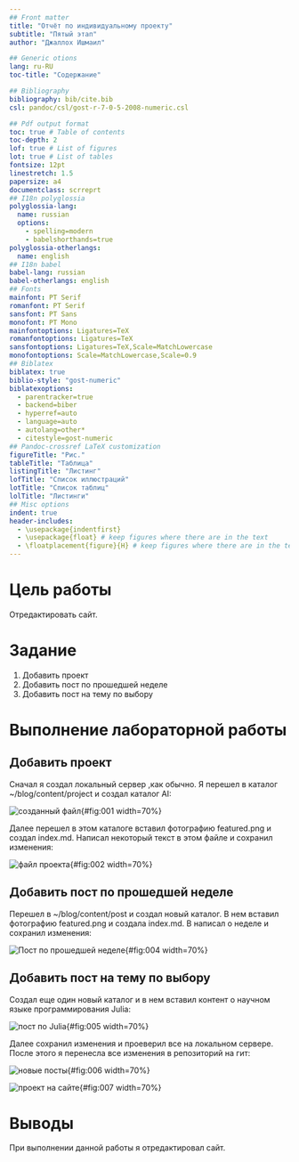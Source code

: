 ```yaml
---
## Front matter
title: "Отчёт по индивидуальному проекту"
subtitle: "Пятый этап"
author: "Джаллох Ишмаил"

## Generic otions
lang: ru-RU
toc-title: "Содержание"

## Bibliography
bibliography: bib/cite.bib
csl: pandoc/csl/gost-r-7-0-5-2008-numeric.csl

## Pdf output format
toc: true # Table of contents
toc-depth: 2
lof: true # List of figures
lot: true # List of tables
fontsize: 12pt
linestretch: 1.5
papersize: a4
documentclass: scrreprt
## I18n polyglossia
polyglossia-lang:
  name: russian
  options:
	- spelling=modern
	- babelshorthands=true
polyglossia-otherlangs:
  name: english
## I18n babel
babel-lang: russian
babel-otherlangs: english
## Fonts
mainfont: PT Serif
romanfont: PT Serif
sansfont: PT Sans
monofont: PT Mono
mainfontoptions: Ligatures=TeX
romanfontoptions: Ligatures=TeX
sansfontoptions: Ligatures=TeX,Scale=MatchLowercase
monofontoptions: Scale=MatchLowercase,Scale=0.9
## Biblatex
biblatex: true
biblio-style: "gost-numeric"
biblatexoptions:
  - parentracker=true
  - backend=biber
  - hyperref=auto
  - language=auto
  - autolang=other*
  - citestyle=gost-numeric
## Pandoc-crossref LaTeX customization
figureTitle: "Рис."
tableTitle: "Таблица"
listingTitle: "Листинг"
lofTitle: "Список иллюстраций"
lotTitle: "Список таблиц"
lolTitle: "Листинги"
## Misc options
indent: true
header-includes:
  - \usepackage{indentfirst}
  - \usepackage{float} # keep figures where there are in the text
  - \floatplacement{figure}{H} # keep figures where there are in the text
---
```


# Цель работы

Отредактировать сайт.

# Задание

1. Добавить проект
2. Добавить пост по прошедшей неделе
3. Добавить пост на тему по выбору

# Выполнение лабораторной работы

## Добавить проект

Сначал я создал локальный сервер ,как обычно. Я перешел в каталог ~/blog/content/project и создал каталог AI: 

![созданный файл](image/1.PNG){#fig:001 width=70%}

Далее перешел в этом каталоге вставил фотографию featured.png и создал index.md. Написал некоторый текст в этом файле и сохранил изменения:

![файл проекта](image/2.PNG){#fig:002 width=70%}

## Добавить пост по прошедшей неделе

Перешел в ~/blog/content/post и создал новый каталог. В нем вставил фотографию featured.png и создала index.md. В написал о неделе и сохранил изменения:

![Пост по прошедшей неделе](image/4.PNG){#fig:004 width=70%}

## Добавить пост на тему по выбору

Создал еще один новый каталог и в нем вставил контент о научном языке программирования Julia:

![пост по Julia](image/5.PNG){#fig:005 width=70%}

Далее сохранил изменения и проеверил все на локальном сервере. После этого я перенесла все изменения в репозиторий на гит:

![новые посты](image/6.PNG){#fig:006 width=70%}

![проект на сайте](image/7.PNG){#fig:007 width=70%}

# Выводы

При выполнении данной работы я отредактировал сайт.
